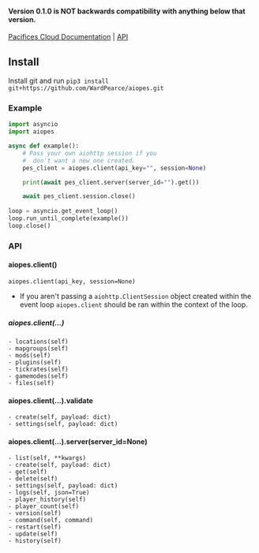 #### Version 0.1.0 is NOT backwards compatibility with anything below that version.

[Pacifices Cloud Documentation](https://api.pacifices.cloud/docs.html) | [API](#API)

## Install
Install git and run ``pip3 install git+https://github.com/WardPearce/aiopes.git``

### Example
```py
import asyncio
import aiopes

async def example():
    # Pass your own aiohttp session if you
    #  don't want a new one created.
    pes_client = aiopes.client(api_key="", session=None)

    print(await pes_client.server(server_id="").get())

    await pes_client.session.close()
    
loop = asyncio.get_event_loop()
loop.run_until_complete(example())
loop.close()
```

### API
#### aiopes.client()
``aiopes.client(api_key, session=None)``

- If you aren't passing a ``aiohttp.ClientSession`` object created within the event loop ``aiopes.client`` should be ran within the context of the loop.
##### aiopes.client(...)
    - locations(self)
    - mapgroups(self)
    - mods(self)
    - plugins(self)
    - tickrates(self)
    - gamemodes(self)
    - files(self)
#### aiopes.client(...).validate
    - create(self, payload: dict)
    - settings(self, payload: dict)
#### aiopes.client(...).server(server_id=None)
    - list(self, **kwargs)
    - create(self, payload: dict)
    - get(self)
    - delete(self)
    - settings(self, payload: dict)
    - logs(self, json=True)
    - player_history(self)
    - player_count(self)
    - version(self)
    - command(self, command)
    - restart(self)
    - update(self)
    - history(self)
